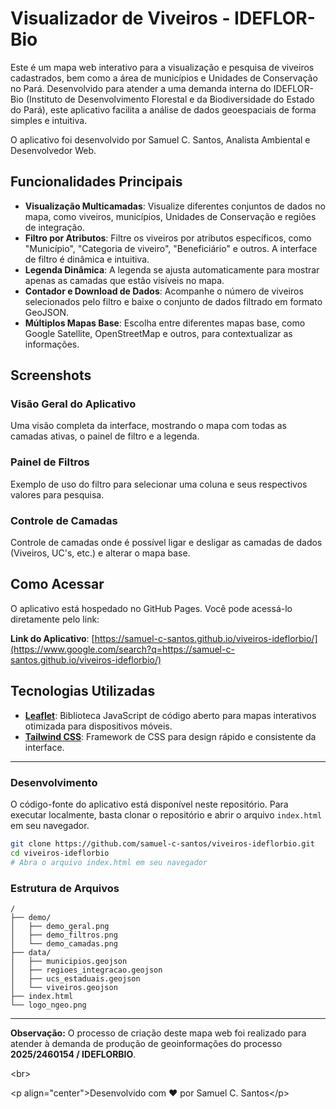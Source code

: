 # Visualizador de Viveiros - IDEFLOR-Bio

Este é um mapa web interativo para a visualização e pesquisa de viveiros cadastrados, bem como a área de municípios e Unidades de Conservação no Pará. Desenvolvido para atender a uma demanda interna do IDEFLOR-Bio (Instituto de Desenvolvimento Florestal e da Biodiversidade do Estado do Pará), este aplicativo facilita a análise de dados geoespaciais de forma simples e intuitiva.

O aplicativo foi desenvolvido por Samuel C. Santos, Analista Ambiental e Desenvolvedor Web.

## Funcionalidades Principais

  * **Visualização Multicamadas**: Visualize diferentes conjuntos de dados no mapa, como viveiros, municípios, Unidades de Conservação e regiões de integração.
  * **Filtro por Atributos**: Filtre os viveiros por atributos específicos, como "Município", "Categoria de viveiro", "Beneficiário" e outros. A interface de filtro é dinâmica e intuitiva.
  * **Legenda Dinâmica**: A legenda se ajusta automaticamente para mostrar apenas as camadas que estão visíveis no mapa.
  * **Contador e Download de Dados**: Acompanhe o número de viveiros selecionados pelo filtro e baixe o conjunto de dados filtrado em formato GeoJSON.
  * **Múltiplos Mapas Base**: Escolha entre diferentes mapas base, como Google Satellite, OpenStreetMap e outros, para contextualizar as informações.

## Screenshots

### Visão Geral do Aplicativo

Uma visão completa da interface, mostrando o mapa com todas as camadas ativas, o painel de filtro e a legenda.

### Painel de Filtros

Exemplo de uso do filtro para selecionar uma coluna e seus respectivos valores para pesquisa.

### Controle de Camadas

Controle de camadas onde é possível ligar e desligar as camadas de dados (Viveiros, UC's, etc.) e alterar o mapa base.

## Como Acessar

O aplicativo está hospedado no GitHub Pages. Você pode acessá-lo diretamente pelo link:

**Link do Aplicativo**: [https://samuel-c-santos.github.io/viveiros-ideflorbio/](https://www.google.com/search?q=https://samuel-c-santos.github.io/viveiros-ideflorbio/)

## Tecnologias Utilizadas

  * **[Leaflet](https://leafletjs.com/)**: Biblioteca JavaScript de código aberto para mapas interativos otimizada para dispositivos móveis.
  * **[Tailwind CSS](https://tailwindcss.com/)**: Framework de CSS para design rápido e consistente da interface.

-----

### Desenvolvimento

O código-fonte do aplicativo está disponível neste repositório. Para executar localmente, basta clonar o repositório e abrir o arquivo `index.html` em seu navegador.

```bash
git clone https://github.com/samuel-c-santos/viveiros-ideflorbio.git
cd viveiros-ideflorbio
# Abra o arquivo index.html em seu navegador
```

### Estrutura de Arquivos

```
/
├── demo/
│   ├── demo_geral.png
│   ├── demo_filtros.png
│   └── demo_camadas.png
├── data/
│   ├── municipios.geojson
│   ├── regioes_integracao.geojson
│   ├── ucs_estaduais.geojson
│   └── viveiros.geojson
├── index.html
└── logo_ngeo.png
```

-----

**Observação:** O processo de criação deste mapa web foi realizado para atender à demanda de produção de geoinformações do processo **2025/2460154 / IDEFLORBIO**.

\<br\>

\<p align="center"\>Desenvolvido com ❤️ por Samuel C. Santos\</p\>